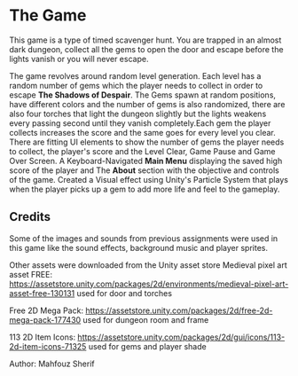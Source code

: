 # The Game
This game is a type of timed scavenger hunt. You are trapped in an almost dark dungeon, collect all the gems to open the door and escape before the lights vanish or you will never escape.

The game revolves around random level generation. Each level has a random number of gems which the player needs to collect in order to escape **The Shadows of Despair**.
The Gems spawn at random positions, have different colors and the number of gems is also randomized, there are also four torches that light the dungeon slightly but the lights weakens every passing second until they vanish completely.Each gem the player collects increases the score and the same goes for every level you clear.
There are fitting UI elements to show the number of gems the player needs to collect, the player's score and the Level Clear, Game Pause and Game Over Screen.
A Keyboard-Navigated **Main Menu** displaying the saved high score of the player and The **About** section with the objective and controls of the game.
Created a Visual effect using Unity's Particle System that plays when the player picks up a gem to add more life and feel to the gameplay.

## Credits
Some of the images and sounds from previous assignments were used in this game like the sound effects, background music and player sprites.

Other assets were downloaded from the Unity asset store
Medieval pixel art asset FREE: https://assetstore.unity.com/packages/2d/environments/medieval-pixel-art-asset-free-130131 
used for door and torches

Free 2D Mega Pack: https://assetstore.unity.com/packages/2d/free-2d-mega-pack-177430 
used for dungeon room and frame

113 2D Item Icons: https://assetstore.unity.com/packages/2d/gui/icons/113-2d-item-icons-71325 
used for gems and player shade

Author: Mahfouz Sherif
